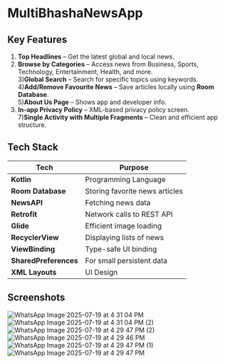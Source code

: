 # MultiBhashaNewsApp

## Key Features
  1) **Top Headlines** – Get the latest global and local news.<br>
  2) **Browse by Categories** – Access news from Business, Sports, Technology, Entertainment, Health, and more.<br>
  3)**Global Search** – Search for specific topics using keywords.<br>
  4)**Add/Remove Favourite News** – Save articles locally using **Room Database**.<br>
  5)**About Us Page** – Shows app and developer info.<br>
  6) **In-app Privacy Policy** – XML-based privacy policy screen.<br>
  7)**Single Activity with Multiple Fragments** – Clean and efficient app structure.<br>

## Tech Stack

| Tech               | Purpose                              |
|--------------------|--------------------------------------|
| **Kotlin**         | Programming Language                 |
| **Room Database**  | Storing favorite news articles       |
| **NewsAPI**        | Fetching news data                   |
| **Retrofit**       | Network calls to REST API            |
| **Glide**          | Efficient image loading              |
| **RecyclerView**   | Displaying lists of news             |
| **ViewBinding**    | Type-safe UI binding                 |
| **SharedPreferences** | For small persistent data         |
| **XML Layouts**    | UI Design                            |


## Screenshots
![WhatsApp Image 2025-07-19 at 4 31 04 PM](https://github.com/user-attachments/assets/8b24d5dd-e3ee-4d8e-90b5-a1f994459a49)
![WhatsApp Image 2025-07-19 at 4 31 04 PM (2)](https://github.com/user-attachments/assets/29ef4985-bb53-401d-8875-91bea6aa39dd)
![WhatsApp Image 2025-07-19 at 4 29 47 PM (2)](https://github.com/user-attachments/assets/13e95b3b-6537-47b2-ad30-376def02d632)
![WhatsApp Image 2025-07-19 at 4 29 46 PM](https://github.com/user-attachments/assets/b790fae6-d153-43f7-969f-0c7b88c0b701)
![WhatsApp Image 2025-07-19 at 4 29 47 PM (1)](https://github.com/user-attachments/assets/c163d11d-aefd-484a-b93a-72a0b0f7da61)
![WhatsApp Image 2025-07-19 at 4 29 47 PM](https://github.com/user-attachments/assets/1de66baa-61c2-4267-8120-b77f69e9140e)


